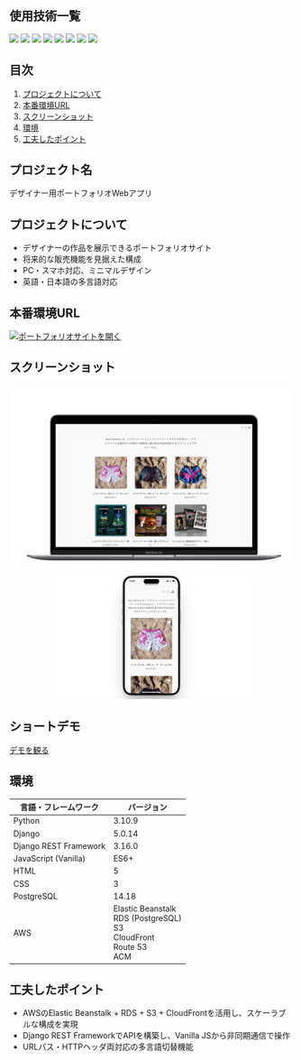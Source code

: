## 使用技術一覧
<p>
  <!-- バックエンド -->
  <img src="https://img.shields.io/badge/Django-092E20?logo=django&logoColor=white&style=for-the-badge">
  <img src="https://img.shields.io/badge/Django%20REST%20Framework-092E20?logo=django&logoColor=white&style=for-the-badge">
  <img src="https://img.shields.io/badge/Python-3776AB?logo=python&logoColor=white&style=for-the-badge">

  <!-- フロントエンド -->
  <img src="https://img.shields.io/badge/JavaScript-F7DF1E?logo=javascript&logoColor=black&style=for-the-badge">
  <img src="https://img.shields.io/badge/HTML5-E34F26?logo=html5&logoColor=white&style=for-the-badge">
  <img src="https://img.shields.io/badge/CSS3-1572B6?logo=css3&logoColor=white&style=for-the-badge">

  <!-- DB -->
  <img src="https://img.shields.io/badge/PostgreSQL-4169E1?logo=postgresql&logoColor=white&style=for-the-badge">

  <!-- インフラ -->
  <img src="https://img.shields.io/badge/Amazon%20AWS-232F3E?logo=amazonaws&logoColor=white&style=for-the-badge">
</p>


## 目次
1. [プロジェクトについて](#プロジェクトについて)
2. [本番環境URL](本番環境URL)
3. [スクリーンショット](#スクリーンショット)
4. [環境](#環境)
5. [工夫したポイント](#工夫したポイント)

## プロジェクト名
デザイナー用ポートフォリオWebアプリ

## プロジェクトについて
- デザイナーの作品を展示できるポートフォリオサイト
- 将来的な販売機能を見据えた構成
- PC・スマホ対応、ミニマルデザイン
- 英語・日本語の多言語対応

## 本番環境URL
[![ポートフォリオサイトを開く](https://img.shields.io/badge/Live_Site-ana--flaherty.com-2ea44f?style=for-the-badge)](https://ana-flaherty.com)

## スクリーンショット
<p align="center">
  <img src="docs/screenshots/pc.png" width="900" alt="ホーム画面(PC)">
</p>
<p align="center">
  <img src="docs/screenshots/iphone.png" width="360" alt="ホーム画面(スマホ)">
</p>

## ショートデモ
[デモを観る](https://ana-flaherty.com/media/portfolio-demo.v1.mp4)

## 環境
| 言語・フレームワーク  | バージョン |
| ---------------------- | ---------- |
| Python                 | 3.10.9     |
| Django                 | 5.0.14     |
| Django REST Framework  | 3.16.0     |
| JavaScript (Vanilla)   | ES6+       |
| HTML                   | 5          |
| CSS                    | 3          |
| PostgreSQL             | 14.18      |
| AWS                    | Elastic Beanstalk<br>RDS (PostgreSQL)<br>S3<br>CloudFront<br>Route 53<br>ACM |

## 工夫したポイント
- AWSのElastic Beanstalk + RDS + S3 + CloudFrontを活用し、スケーラブルな構成を実現
- Django REST FrameworkでAPIを構築し、Vanilla JSから非同期通信で操作
- URLパス・HTTPヘッダ両対応の多言語切替機能
